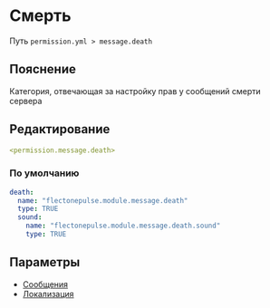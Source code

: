 # Смерть
Путь `permission.yml > message.death`

## Пояснение
Категория, отвечающая за настройку прав у сообщений смерти сервера

## Редактирование
```yaml
<permission.message.death>
```

### По умолчанию
```yaml
death:
  name: "flectonepulse.module.message.death"
  type: TRUE
  sound:
    name: "flectonepulse.module.message.death.sound"
    type: TRUE
```

## Параметры

- [Сообщения](/docs/message/death/)
- [Локализация](/docs/localizations/ru_ru/message/death/)

<!--@include: @/parts/permission/permissionTier3.md-->
<!--@include: @/parts/permission/sound.md-->

